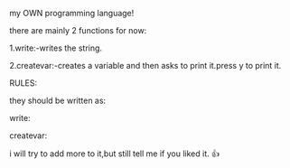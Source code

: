 my OWN programming language!

there are mainly 2 functions for now:

  1.write:-writes the string.
  
  2.createvar:-creates a variable and then asks to print it.press y to print it.
  
RULES:

they should be written as:

write:

createvar:

i will try to add more to it,but still tell me if you liked it.
👍
